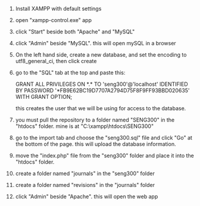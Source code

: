 1. Install XAMPP with default settings

2. open "xampp-control.exe" app

3. click "Start" beside both "Apache" and "MySQL"

4. click "Admin" beside "MySQL". this will open mySQL in a browser

5. On the left hand side, create a new database, and set the encoding to utf8_general_ci, then click create

6. go to the "SQL" tab at the top and paste this:

	GRANT ALL PRIVILEGES ON \*.\* TO 'seng300'@'localhost' IDENTIFIED BY PASSWORD '*FB9E62BC19D7707A2794D75F8F9FF93BBD020635' WITH GRANT OPTION;
	
   this creates the user that we will be using for access to the database.
   
7. you must pull the repository to a folder named "SENG300" in the "htdocs" folder. mine is at "C:\xampp\htdocs\SENG300"

8. go to the import tab and choose the "seng300.sql" file and click "Go" at the bottom of the page. this will upload the database information.

9. move the "index.php" file from the "seng300" folder and place it into the "htdocs" folder.

10. create a folder named "journals" in the "seng300" folder

11. create a folder named "revisions" in the "journals" folder

12. click "Admin" beside "Apache". this will open the web app

